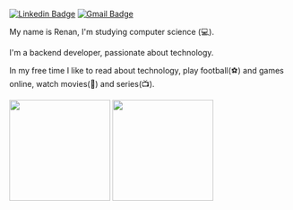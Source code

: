 [![Linkedin Badge](https://img.shields.io/badge/-Renan%20Moura-6633cc?style=flat-square&logo=Linkedin&logoColor=white&link=https://www.linkedin.com/in/renan-moura-da-silva-barros-122b05206/)](https://www.linkedin.com/in/renan-moura-da-silva-barros-122b05206/)
[![Gmail Badge](https://img.shields.io/badge/-naneraruom@gmail.com-6633cc?style=flat-square&logo=Gmail&logoColor=white&link=mailto:naneraruom@gmail.com)](mailto:naneraruom@gmail.com)

My name is Renan, I'm studying computer science (💻).

I'm a backend developer, passionate about technology.

In my free time I like to read about technology, play football(⚽) and games online, watch movies(🎥) and series(📺).

<div>
  <img height="180em" src="https://github-readme-stats.vercel.app/api?username=RenanMouraDaSilvaBarros&show_icons=true&theme=dracula&include_all_commits=true&count_private=true"/>
  <img height="180em" src="https://github-readme-stats.vercel.app/api/top-langs/?username=RenanMouraDaSilvaBarros&layout=compact&langs_count=16&theme=dracula"/>
</div>
